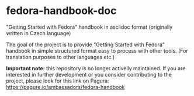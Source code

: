 # fedora-handbook-doc
"Getting Started with Fedora" handbook in asciidoc format (originally written in Czech language)

The goal of the project is to provide "Getting Started with Fedora" handbook in simple structured format easy to process with other tools. (For translation purposes to other languages etc.)

**Important note:** this repository is no longer activelly maintained. If you are interested in further development or you consider contributing to the project, please look for this link on Pagura: https://pagure.io/ambassadors/fedora-handbook
